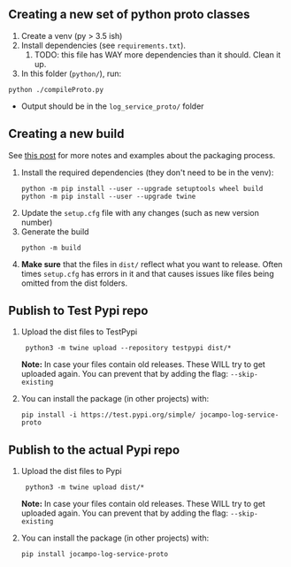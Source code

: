 ## Creating a new set of python proto classes
1. Create a venv (py > 3.5 ish)
2. Install dependencies (see `requirements.txt`).
   1. TODO: this file has WAY more dependencies than it should. Clean it up.
3. In this folder (`python/`), run:

```shell
python ./compileProto.py
```

- Output should be in the `log_service_proto/` folder

## Creating a new build
See [this post](https://packaging.python.org/tutorials/packaging-projects/#uploading-your-project-to-pypi) for more notes and examples about the packaging process.

1. Install the required dependencies (they don't need to be in the venv):
    ```shell
    python -m pip install --user --upgrade setuptools wheel build
    python -m pip install --user --upgrade twine
    ```
2. Update the `setup.cfg` file with any changes (such as new version number)
3. Generate the build
    ```shell
    python -m build
    ```
4. **Make sure** that the files in `dist/` reflect what you want to release. Often times `setup.cfg` has errors in it and that causes issues like files being omitted from the dist folders.

## Publish to Test Pypi repo
1. Upload the dist files to TestPypi
   ```shell
    python3 -m twine upload --repository testpypi dist/*
   ```
   **Note:** In case your files contain old releases. These WILL try to get uploaded again. You can prevent that by adding the flag: 
          `--skip-existing`
    
2. You can install the package (in other projects) with: 
    ```shell
    pip install -i https://test.pypi.org/simple/ jocampo-log-service-proto
    ```

## Publish to the actual Pypi repo 
1. Upload the dist files to Pypi
   ```shell
    python3 -m twine upload dist/*
   ```
   **Note:** In case your files contain old releases. These WILL try to get uploaded again. You can prevent that by adding the flag: 
          `--skip-existing`
    
2. You can install the package (in other projects) with: 
    ```shell
    pip install jocampo-log-service-proto
    ```